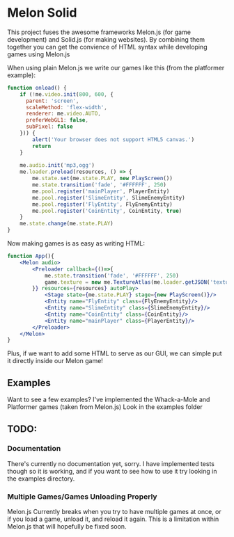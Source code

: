 # Melon Solid
This project fuses the awesome frameworks Melon.js (for game development) and Solid.js (for making websites). By combining them together you can get the convience of HTML syntax while developing games using Melon.js

When using plain Melon.js we write our games like this (from the platformer example):
```jsx
function onload() {
    if (!me.video.init(800, 600, {
      parent: 'screen',
      scaleMethod: 'flex-width',
      renderer: me.video.AUTO,
      preferWebGL1: false,
      subPixel: false
    })) {
        alert('Your browser does not support HTML5 canvas.')
        return
    }
    
    me.audio.init('mp3,ogg')
    me.loader.preload(resources, () => {
        me.state.set(me.state.PLAY, new PlayScreen())
        me.state.transition('fade', '#FFFFFF', 250)
        me.pool.register('mainPlayer', PlayerEntity)
        me.pool.register('SlimeEntity', SlimeEnemyEntity)
        me.pool.register('FlyEntity', FlyEnemyEntity)
        me.pool.register('CoinEntity', CoinEntity, true)
    }
    me.state.change(me.state.PLAY)
}
```
Now making games is as easy as writing HTML:
```jsx
function App(){
    <Melon audio>
        <Preloader callback={()=>{
            me.state.transition('fade', '#FFFFFF', 250)
            game.texture = new me.TextureAtlas(me.loader.getJSON('texture'), me.loader.getImage('texture'))
        }} resources={resources} autoPlay>
            <Stage state={me.state.PLAY} stage={new PlayScreen()}/>
            <Entity name="FlyEntity" class={FlyEnemyEntity}/>
            <Entity name="SlimeEntity" class={SlimeEnemyEntity}/>
            <Entity name="CoinEntity" class={CoinEntity}/>
            <Entity name="mainPlayer" class={PlayerEntity}/>
        </Preloader>
    </Melon>
}
```
Plus, if we want to add some HTML to serve as our GUI, we can simple put it directly inside our Melon game!

## Examples
Want to see a few examples? I've implemented the Whack-a-Mole and Platformer games (taken from Melon.js) Look in the examples folder


## TODO:
### Documentation
There's currently no documentation yet, sorry. I have implemented tests though so it is working, and if you want to see how to use it try looking in the examples directory.


### Multiple Games/Games Unloading Properly
Melon.js Currently breaks when you try to have multiple games at once, or if you load a game, unload it, and reload it again. This is a limitation within Melon.js that will hopefully be fixed soon.